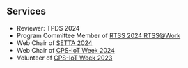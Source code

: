 ## Services
- Reviewer: TPDS 2024
- Program Committee Member of <a href="https://2024.rtss.org/rtsswork/" target="_blank">RTSS 2024 RTSS@Work</a>
- Web Chair of <a href="https://setta2024.cs.cityu.edu.hk/" target="_blank">SETTA 2024</a>
- Web Chair of <a href="https://cps-iot-week2024.ie.cuhk.edu.hk/" target="_blank">CPS-IoT Week 2024</a>
- Volunteer of <a href="https://cps-iot-week2024.ie.cuhk.edu.hk/2023/index.php" target="_blank">CPS-IoT Week 2023</a>